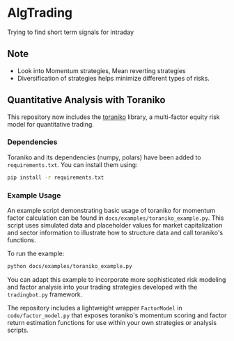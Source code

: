 # AlgTrading
Trying to find short term signals for intraday

## Note
* Look into Momentum strategies, Mean reverting strategies 
* Diversification of strategies helps minimize different types of risks. 

## Quantitative Analysis with Toraniko

This repository now includes the [toraniko](https://github.com/0xfdf/toraniko) library, a multi-factor equity risk model for quantitative trading.

### Dependencies

Toraniko and its dependencies (numpy, polars) have been added to `requirements.txt`. You can install them using:

```bash
pip install -r requirements.txt
```

### Example Usage

An example script demonstrating basic usage of toraniko for momentum factor calculation can be found in `docs/examples/toraniko_example.py`. This script uses simulated data and placeholder values for market capitalization and sector information to illustrate how to structure data and call toraniko's functions.

To run the example:
```bash
python docs/examples/toraniko_example.py
```

You can adapt this example to incorporate more sophisticated risk modeling and factor analysis into your trading strategies developed with the `tradingbot.py` framework.

The repository includes a lightweight wrapper `FactorModel` in `code/factor_model.py` that exposes toraniko's momentum scoring and factor return estimation functions for use within your own strategies or analysis scripts.
